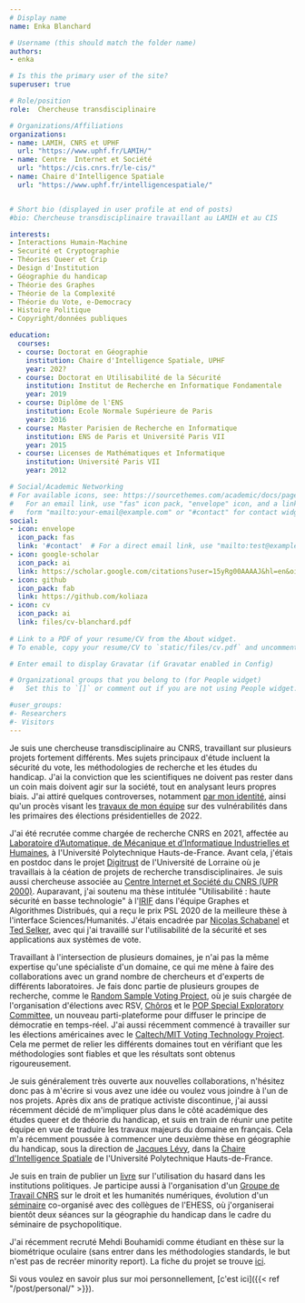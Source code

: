 ```yaml
---
# Display name
name: Enka Blanchard

# Username (this should match the folder name)
authors:
- enka

# Is this the primary user of the site?
superuser: true

# Role/position
role:  Chercheuse transdisciplinaire

# Organizations/Affiliations
organizations:
- name: LAMIH, CNRS et UPHF 
  url: "https://www.uphf.fr/LAMIH/"
- name: Centre  Internet et Société
  url: "https://cis.cnrs.fr/le-cis/"
- name: Chaire d'Intelligence Spatiale
  url: "https://www.uphf.fr/intelligencespatiale/"


# Short bio (displayed in user profile at end of posts)
#bio: Chercheuse transdisciplinaire travaillant au LAMIH et au CIS

interests:
- Interactions Humain-Machine
- Securité et Cryptographie
- Théories Queer et Crip
- Design d'Institution 
- Géographie du handicap
- Théorie des Graphes
- Théorie de la Complexité
- Théorie du Vote, e-Democracy
- Histoire Politique
- Copyright/données publiques

education:
  courses:
  - course: Doctorat en Géographie
    institution: Chaire d'Intelligence Spatiale, UPHF
    year: 202?
  - course: Doctorat en Utilisabilité de la Sécurité
    institution: Institut de Recherche en Informatique Fondamentale
    year: 2019
  - course: Diplôme de l'ENS 
    institution: Ecole Normale Supérieure de Paris
    year: 2016
  - course: Master Parisien de Recherche en Informatique
    institution: ENS de Paris et Université Paris VII 
    year: 2015
  - course: Licenses de Mathématiques et Informatique
    institution: Université Paris VII 
    year: 2012

# Social/Academic Networking
# For available icons, see: https://sourcethemes.com/academic/docs/page-builder/#icons
#   For an email link, use "fas" icon pack, "envelope" icon, and a link in the
#   form "mailto:your-email@example.com" or "#contact" for contact widget.
social:
- icon: envelope
  icon_pack: fas
  link: '#contact'  # For a direct email link, use "mailto:test@example.org".
- icon: google-scholar
  icon_pack: ai
  link: https://scholar.google.com/citations?user=15yRg00AAAAJ&hl=en&oi=sra
- icon: github
  icon_pack: fab
  link: https://github.com/koliaza
- icon: cv
  icon_pack: ai
  link: files/cv-blanchard.pdf
  
# Link to a PDF of your resume/CV from the About widget.
# To enable, copy your resume/CV to `static/files/cv.pdf` and uncomment the lines below.

# Enter email to display Gravatar (if Gravatar enabled in Config)

# Organizational groups that you belong to (for People widget)
#   Set this to `[]` or comment out if you are not using People widget.

#user_groups:
#- Researchers
#- Visitors
---
```

Je suis une chercheuse transdisciplinaire au CNRS, travaillant sur plusieurs projets fortement différents. Mes sujets principaux d'étude incluent la sécurité du vote, les méthodologies de recherche et les études du handicap. J'ai la conviction que les scientifiques ne doivent pas rester dans un coin mais doivent agir sur la société, tout en analysant leurs propres biais. J'ai attiré quelques controverses, notamment [par mon identité](https://academia.hypotheses.org/39675), ainsi qu'un procès visant les [travaux de mon équipe](https://hal.archives-ouvertes.fr/hal-03656951) sur des vulnérabilités dans les primaires des élections présidentielles de 2022.


J'ai été recrutée comme chargée de recherche CNRS en 2021, affectée au  [Laboratoire d’Automatique, de Mécanique et d’Informatique Industrielles et Humaines](https://www.uphf.fr/LAMIH/), à l'Université Polytechnique Hauts-de-France. Avant cela, j'étais en postdoc dans le projet [Digitrust](http://lue.univ-lorraine.fr/en/article/digitrust-consortium) de l'Université de Lorraine où je travaillais à la céation de projets de recherche transdisciplinaires. Je suis aussi chercheuse associée au [Centre Internet et Société du CNRS (UPR 2000)](https://cis.cnrs.fr/le-cis/). Auparavant, j'ai soutenu ma thèse intitulée "Utilisabilité : haute sécurité en basse technologie" à l'[IRIF](https://www.irif.univ-paris-diderot.fr/) dans l'équipe Graphes et Algorithmes Distribués, qui a reçu le prix PSL 2020 de la meilleure thèse à l'interface Sciences/Humanités. J'étais encadrée par [Nicolas Schabanel](https://www.irif.univ-paris-diderot.fr/users/nschaban/index) et [Ted Selker](http://ted.selker.com/), avec qui j'ai travaillé sur l'utilisabilité de la sécurité et ses applications aux systèmes de vote.

Travaillant à l'intersection de plusieurs domaines, je n'ai pas la même expertise qu'une spécialiste d'un domaine, ce qui me mène à faire des collaborations avec un grand nombre de chercheurs et d'experts de différents laboratoires. Je fais donc partie de plusieurs groupes de recherche, comme le [Random Sample Voting Project](http://rsvoting.org/), où je suis chargée de l'organisation d'élections avec RSV, [Chôros](https://www.choros.place/) et le [POP Special Exploratory Committee](http://poplatform.org/), un nouveau parti-plateforme pour diffuser le principe de démocratie en temps-réel. J'ai aussi récemment commencé à travailler sur les élections américaines avec le [Caltech/MIT Voting Technology Project](https://www.vote.caltech.edu/). Cela me permet de relier les différents domaines tout en vérifiant que les méthodologies sont fiables et que les résultats sont obtenus rigoureusement. 

Je suis généralement très ouverte aux nouvelles collaborations, n'hésitez donc pas à m'écrire si vous avez une idée ou voulez vous joindre à l'un de nos projets. Après dix ans de pratique activiste discontinue, j'ai aussi récemment décidé de m'impliquer plus dans le côté académique des études queer et de théorie du handicap, et suis en train de réunir une petite équipe en vue de traduire les travaux majeurs du domaine en français. Cela m'a récemment poussée à commencer une deuxième thèse en géographie du handicap, sous la direction de [Jacques Lévy](https://people.epfl.ch/jacques.levy), dans la [Chaire d'Intelligence Spatiale](https://www.uphf.fr/larsh/recherche/chaire-intelligence-spatiale)  de l'Université Polytechnique Hauts-de-France. 

Je suis en train de publier un [livre](http://koliaza.com/old/book.html) sur l'utilisation du hasard dans les institutions politiques. Je participe aussi à l'organisation d'un [Groupe de Travail CNRS](https://cis.cnrs.fr/droit-et-humanites-numeriques/) sur le droit et les humanités numériques, évolution d'un [séminaire](http://koliaza.com/old/law-informatics.html) co-organisé avec des collègues de l'EHESS,  où j'organiserai bientôt deux séances sur la géographie du handicap dans le cadre du séminaire de psychopolitique.


J'ai récemment recruté Mehdi Bouhamidi comme étudiant en thèse sur la biométrique oculaire (sans entrer dans les méthodologies standards, le but n'est pas de recréer minority report).  La fiche du projet se trouve [ici](http://koliaza.com/biometrics-thesis-fr.pdf). 

Si vous voulez en savoir plus sur moi personnellement, [c'est ici]({{< ref "/post/personal/" >}}).
